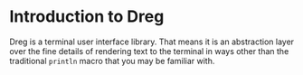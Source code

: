 # Introduction to Dreg

Dreg is a terminal user interface library. That means it is an abstraction layer over the fine details of rendering text to the terminal in ways other than the traditional `println` macro that you may be familiar with.
